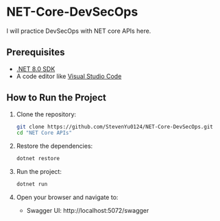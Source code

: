 # NET-Core-DevSecOps

I will practice DevSecOps with NET core APIs here.

## Prerequisites

- [.NET 8.0 SDK](https://dotnet.microsoft.com/download/dotnet/8.0)
- A code editor like [Visual Studio Code](https://code.visualstudio.com/)

## How to Run the Project

1. Clone the repository:
    ```bash
    git clone https://github.com/StevenYu0124/NET-Core-DevSecOps.git
    cd "NET Core APIs"
    ```

2. Restore the dependencies:
    ```bash
    dotnet restore
    ```

3. Run the project:
    ```bash
    dotnet run
    ```

4. Open your browser and navigate to:
    - Swagger UI: http://localhost:5072/swagger